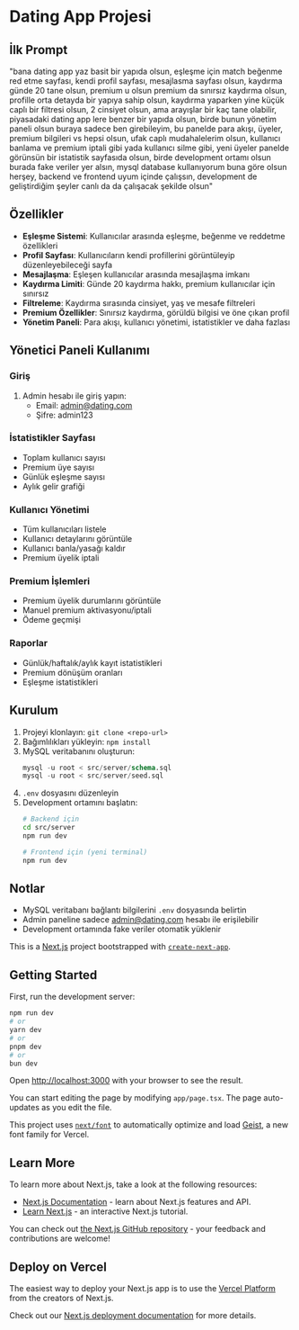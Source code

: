 # Dating App Projesi

## İlk Prompt
"bana dating app yaz basit bir yapıda olsun, eşleşme için match beğenme red etme sayfası, kendi profil sayfası, mesajlasma sayfası olsun, kaydırma günde 20 tane olsun, premium u olsun premium da sınırsız kaydırma olsun, profille orta detayda bir yapıya sahip olsun, kaydırma yaparken yine küçük caplı bir filtresi olsun, 2 cinsiyet olsun, ama arayışlar bir kaç tane olabilir, piyasadaki dating app lere benzer bir yapıda olsun, birde bunun yönetim paneli olsun buraya sadece ben girebileyim, bu panelde para akışı, üyeler, premium bilgileri vs hepsi olsun, ufak caplı mudahalelerim olsun, kullanıcı banlama ve premium iptali gibi yada kullanıcı silme gibi, yeni üyeler panelde görünsün bir istatistik sayfasıda olsun, birde development ortamı olsun burada fake veriler yer alsın, mysql database kullanıyorum buna göre olsun herşey, backend ve frontend uyum içinde çalışsın, development de geliştirdiğim şeyler canlı da da çalışacak şekilde olsun"

## Özellikler
- **Eşleşme Sistemi**: Kullanıcılar arasında eşleşme, beğenme ve reddetme özellikleri
- **Profil Sayfası**: Kullanıcıların kendi profillerini görüntüleyip düzenleyebileceği sayfa
- **Mesajlaşma**: Eşleşen kullanıcılar arasında mesajlaşma imkanı
- **Kaydırma Limiti**: Günde 20 kaydırma hakkı, premium kullanıcılar için sınırsız
- **Filtreleme**: Kaydırma sırasında cinsiyet, yaş ve mesafe filtreleri
- **Premium Özellikler**: Sınırsız kaydırma, görüldü bilgisi ve öne çıkan profil
- **Yönetim Paneli**: Para akışı, kullanıcı yönetimi, istatistikler ve daha fazlası

## Yönetici Paneli Kullanımı

### Giriş
1. Admin hesabı ile giriş yapın: 
   - Email: admin@dating.com
   - Şifre: admin123

### İstatistikler Sayfası
- Toplam kullanıcı sayısı
- Premium üye sayısı
- Günlük eşleşme sayısı
- Aylık gelir grafiği

### Kullanıcı Yönetimi
- Tüm kullanıcıları listele
- Kullanıcı detaylarını görüntüle
- Kullanıcı banla/yasağı kaldır
- Premium üyelik iptali

### Premium İşlemleri
- Premium üyelik durumlarını görüntüle
- Manuel premium aktivasyonu/iptali
- Ödeme geçmişi

### Raporlar
- Günlük/haftalık/aylık kayıt istatistikleri
- Premium dönüşüm oranları
- Eşleşme istatistikleri

## Kurulum
1. Projeyi klonlayın: `git clone <repo-url>`
2. Bağımlılıkları yükleyin: `npm install`
3. MySQL veritabanını oluşturun:
   ```sql
   mysql -u root < src/server/schema.sql
   mysql -u root < src/server/seed.sql
   ```
4. `.env` dosyasını düzenleyin
5. Development ortamını başlatın:
   ```bash
   # Backend için
   cd src/server
   npm run dev

   # Frontend için (yeni terminal)
   npm run dev
   ```

## Notlar
- MySQL veritabanı bağlantı bilgilerini `.env` dosyasında belirtin
- Admin paneline sadece admin@dating.com hesabı ile erişilebilir
- Development ortamında fake veriler otomatik yüklenir

This is a [Next.js](https://nextjs.org) project bootstrapped with [`create-next-app`](https://nextjs.org/docs/app/api-reference/cli/create-next-app).

## Getting Started

First, run the development server:

```bash
npm run dev
# or
yarn dev
# or
pnpm dev
# or
bun dev
```

Open [http://localhost:3000](http://localhost:3000) with your browser to see the result.

You can start editing the page by modifying `app/page.tsx`. The page auto-updates as you edit the file.

This project uses [`next/font`](https://nextjs.org/docs/app/building-your-application/optimizing/fonts) to automatically optimize and load [Geist](https://vercel.com/font), a new font family for Vercel.

## Learn More

To learn more about Next.js, take a look at the following resources:

- [Next.js Documentation](https://nextjs.org/docs) - learn about Next.js features and API.
- [Learn Next.js](https://nextjs.org/learn) - an interactive Next.js tutorial.

You can check out [the Next.js GitHub repository](https://github.com/vercel/next.js) - your feedback and contributions are welcome!

## Deploy on Vercel

The easiest way to deploy your Next.js app is to use the [Vercel Platform](https://vercel.com/new?utm_medium=default-template&filter=next.js&utm_source=create-next-app&utm_campaign=create-next-app-readme) from the creators of Next.js.

Check out our [Next.js deployment documentation](https://nextjs.org/docs/app/building-your-application/deploying) for more details.
